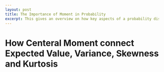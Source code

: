 ```yaml
---
layout: post
title: The Importance of Moment in Probability
excerpt: This gives an overview on how key aspects of a probability distribution are all the same thing
---
```


# How Centeral Moment connect Expected Value, Variance, Skewness and Kurtosis

